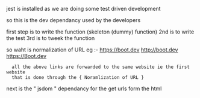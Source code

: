 jest is installed 
as we are doing some test driven development

so this is the dev dependancy used by the developers 

first step is to write the function (skeleton (dummy) function)
2nd is to write the test 
3rd is to tweek the function 

so waht is normalization of URL 
eg :- https://boot.dev
      http://boot.dev
      https://Boot.dev 

      all the above links are forwarded to the same website ie the first website 
      that is done through the { Noramlization of URL }

next is the " jsdom " dependancy for the get urls form the html 